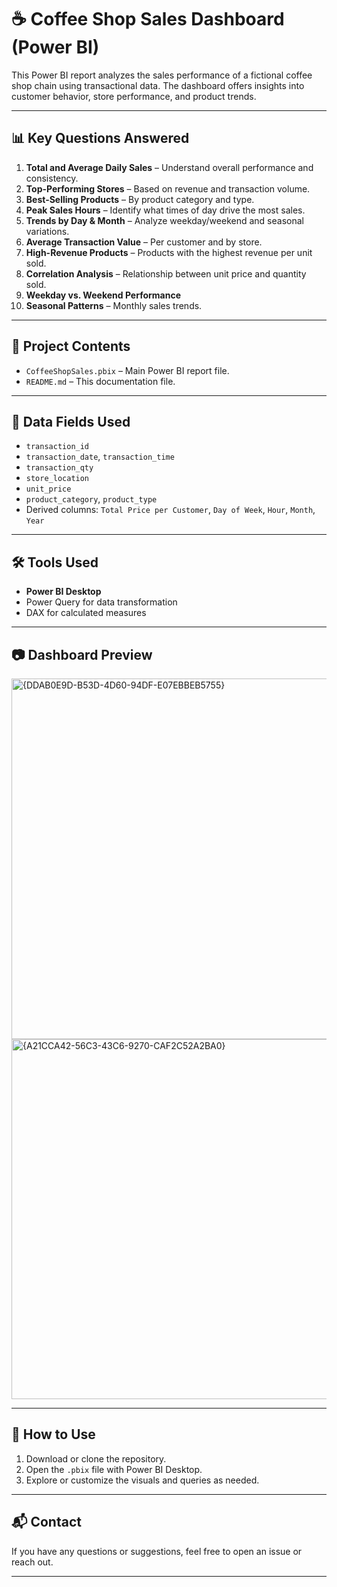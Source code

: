# ☕ Coffee Shop Sales Dashboard (Power BI)

This Power BI report analyzes the sales performance of a fictional coffee shop chain using transactional data. The dashboard offers insights into customer behavior, store performance, and product trends.

---

## 📊 Key Questions Answered

1. **Total and Average Daily Sales** – Understand overall performance and consistency.
2. **Top-Performing Stores** – Based on revenue and transaction volume.
3. **Best-Selling Products** – By product category and type.
4. **Peak Sales Hours** – Identify what times of day drive the most sales.
5. **Trends by Day & Month** – Analyze weekday/weekend and seasonal variations.
6. **Average Transaction Value** – Per customer and by store.
7. **High-Revenue Products** – Products with the highest revenue per unit sold.
8. **Correlation Analysis** – Relationship between unit price and quantity sold.
9. **Weekday vs. Weekend Performance**
10. **Seasonal Patterns** – Monthly sales trends.

---

## 📁 Project Contents

- `CoffeeShopSales.pbix` – Main Power BI report file.
- `README.md` – This documentation file.

---

## 📌 Data Fields Used

- `transaction_id`
- `transaction_date`, `transaction_time`
- `transaction_qty`
- `store_location`
- `unit_price`
- `product_category`, `product_type`
- Derived columns: `Total Price per Customer`, `Day of Week`, `Hour`, `Month`, `Year`

---

## 🛠 Tools Used

- **Power BI Desktop**
- Power Query for data transformation
- DAX for calculated measures

---

## 📷 Dashboard Preview

<img width="577" alt="{DDAB0E9D-B53D-4D60-94DF-E07EBBEB5755}" src="https://github.com/user-attachments/assets/7ccb1af8-b7d6-4ae4-8146-fe843cc6e22d" />
<img width="576" alt="{A21CCA42-56C3-43C6-9270-CAF2C52A2BA0}" src="https://github.com/user-attachments/assets/d5007730-bf8f-4dcb-b205-6e959f4366c7" />


---

## 🚀 How to Use

1. Download or clone the repository.
2. Open the `.pbix` file with Power BI Desktop.
3. Explore or customize the visuals and queries as needed.

---

## 📬 Contact

If you have any questions or suggestions, feel free to open an issue or reach out.

---

